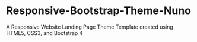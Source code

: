 # Responsive-Bootstrap-Theme-Nuno
A Responsive Website Landing Page Theme Template created using HTML5, CSS3, and Bootstrap 4
